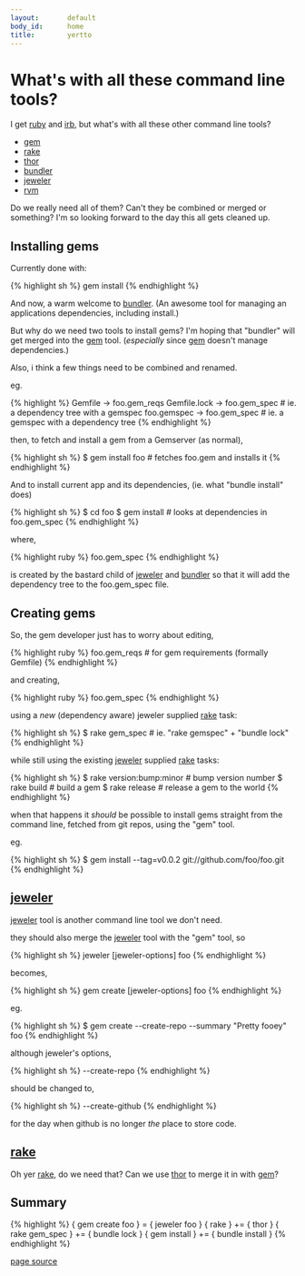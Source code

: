 ```yaml
---
layout:       default
body_id:      home
title:        yertto
---
```


# What's with all these command line tools?

I get [ruby](http://ruby-doc.org) and [irb](http://ruby-doc.org/docs/ProgrammingRuby/html/irb.html),
but what's with all these other command line tools?

* [gem](http://docs.rubygems.org/read/chapter/9)
* [rake](http://rake.rubyforge.org)
* [thor](http://github.com/wycats/thor)
* [bundler](http://gembundler.com)
* [jeweler](http://technicalpickles.com/posts/craft-the-perfect-gem-with-jeweler/)
* [rvm](http://rvm.beginrescueend.com)

Do we really need all of them?
Can't they be combined or merged or something?
I'm so looking forward to the day this all gets cleaned up.


## Installing gems

Currently done with:

{% highlight sh %}
gem install
{% endhighlight %}


And now, a warm welcome to [bundler](http://gembundler.com).
(An awesome tool for managing an applications dependencies, including install.)

But why do we need two tools to install gems?
I'm hoping that "bundler" will get merged into the [gem](http://docs.rubygems.org/read/chapter/9) tool.
(*especially* since [gem](http://docs.rubygems.org/read/chapter/9) doesn't manage dependencies.)

Also, i think a few things need to be combined and renamed.

eg.

{% highlight %}
  Gemfile      -> foo.gem_reqs
  Gemfile.lock -> foo.gem_spec  # ie. a dependency tree with a gemspec
  foo.gemspec  -> foo.gem_spec  # ie. a gemspec with a dependency tree
{% endhighlight %}

then, to fetch and install a gem from a Gemserver (as normal),

{% highlight sh %}
  $ gem install foo   # fetches foo.gem and installs it
{% endhighlight %}

And to install current app and its dependencies,
(ie. what "bundle install" does)

{% highlight sh %}
  $ cd foo
  $ gem install       # looks at dependencies in foo.gem_spec
{% endhighlight %}

where,

{% highlight ruby %}
  foo.gem_spec
{% endhighlight %}

is created by the bastard child of [jeweler](http://technicalpickles.com/posts/craft-the-perfect-gem-with-jeweler/) and [bundler](http://gembundler.com)
so that it will add the dependency tree to the foo.gem_spec file.


## Creating gems

So, the gem developer just has to worry about editing,
  
{% highlight ruby %}
  foo.gem_reqs    # for gem requirements  (formally Gemfile)
{% endhighlight %}

and creating,

{% highlight ruby %}
  foo.gem_spec
{% endhighlight %}

using a *new* (dependency aware) jeweler supplied [rake](http://rake.rubyforge.org) task:

{% highlight sh %}
  $ rake gem_spec            # ie. "rake gemspec" + "bundle lock"
{% endhighlight %}

while still using the existing [jeweler](http://technicalpickles.com/posts/craft-the-perfect-gem-with-jeweler/) supplied [rake](http://rake.rubyforge.org) tasks:

{% highlight sh %}
  $ rake version:bump:minor  # bump version number
  $ rake build               # build a gem
  $ rake release             # release a gem to the world
{% endhighlight %}


when that happens it *should* be possible to install gems straight
from the command line, fetched from git repos, using the "gem" tool.

eg.

{% highlight sh %}
  $ gem install --tag=v0.0.2 git://github.com/foo/foo.git
{% endhighlight %}


## [jeweler](http://technicalpickles.com/posts/craft-the-perfect-gem-with-jeweler/)

[jeweler](http://technicalpickles.com/posts/craft-the-perfect-gem-with-jeweler/) tool is another command line tool we don't need.

they should also merge the [jeweler](http://technicalpickles.com/posts/craft-the-perfect-gem-with-jeweler/) tool with the "gem" tool, so

{% highlight sh %}
jeweler [jeweler-options] foo
{% endhighlight %}

becomes,

{% highlight sh %}
gem create [jeweler-options] foo
{% endhighlight %}


eg.

{% highlight sh %}
  $ gem create --create-repo --summary "Pretty fooey" foo
{% endhighlight %}

although jeweler's options,

{% highlight sh %}
  --create-repo
{% endhighlight %}

should be changed to,

{% highlight sh %}
  --create-github
{% endhighlight %}

for the day when github is no longer *the* place to store code.


## [rake](http://rake.rubyforge.org)

Oh yer [rake](http://rake.rubyforge.org), do we need that?
Can we use [thor](http://github.com/wycats/thor) to merge it in with
[gem](http://docs.rubygems.org/read/chapter/9)?


## Summary

{% highlight %}
 { gem create foo } =  { jeweler foo    }
 { rake           } += { thor           }
 { rake gem_spec  } += { bundle lock    }
 { gem install    } += { bundle install }
{% endhighlight %}


[page source](http://github.com/yertto/yertto.github.com/blob/master/index.markdown)
